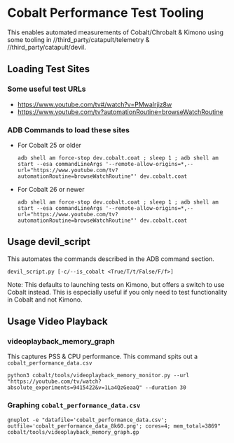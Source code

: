 # Cobalt Performance Test Tooling

This enables automated measurements of Cobalt/Chrobalt & Kimono using some tooling in
//third_party/catapult/telemetry & //third_party/catapult/devil.

## Loading Test Sites

### Some useful test URLs

  * https://www.youtube.com/tv#/watch?v=PMwaIrjiz8w
  * https://www.youtube.com/tv?automationRoutine=browseWatchRoutine

### ADB Commands to load these sites

  * For Cobalt 25 or older

    ```
    adb shell am force-stop dev.cobalt.coat ; sleep 1 ; adb shell am start --esa commandLineArgs '--remote-allow-origins=*,--url="https://www.youtube.com/tv?automationRoutine=browseWatchRoutine"' dev.cobalt.coat
    ```
  * For Cobalt 26 or newer

    ```
    adb shell am force-stop dev.cobalt.coat ; sleep 1 ; adb shell am start --esa commandLineArgs '--remote-allow-origins=*,--url="https://www.youtube.com/tv?automationRoutine=browseWatchRoutine"' dev.cobalt.coat
    ```

## Usage devil_script

This automates the commands described in the ADB command section.

```
devil_script.py [-c/--is_cobalt <True/T/t/False/F/f>]
```

Note: This defaults to launching tests on Kimono, but offers a switch to use Cobalt instead.
      This is especially useful if you only need to test functionality in Cobalt and not Kimono.

## Usage Video Playback


### videoplayback_memory_graph

This captures PSS & CPU performance.
This command spits out a `cobalt_performance_data.csv`

```
python3 cobalt/tools/videoplayback_memory_monitor.py --url "https://youtube.com/tv/watch?absolute_experiments=9415422&v=1La4QzGeaaQ" --duration 30
```


### Graphing `cobalt_performance_data.csv`

```
gnuplot -e "datafile='cobalt_performance_data.csv'; outfile='cobalt_performance_data_8k60.png'; cores=4; mem_total=3869" cobalt/tools/videoplayback_memory_graph.gp
```
